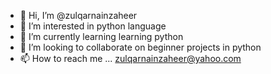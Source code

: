- 👋 Hi, I’m @zulqarnainzaheer
- 👀 I’m interested in python language
- 🌱 I’m currently learning learning python 
- 💞️ I’m looking to collaborate on beginner projects in python
- 📫 How to reach me ...
zulqarnainzaheer@yahoo.com

<!---
zulqarnainzaheer/zulqarnainzaheer is a ✨ special ✨ repository because its `README.md` (this file) appears on your GitHub profile.
You can click the Preview link to take a look at your changes.
--->
